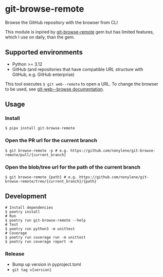 # git-browse-remote

Browse the GitHub repository with the browser from CLI

This module is inpired by [git-browse-remote](https://github.com/motemen/git-browse-remote) gem but has limited features, which I use on daily, than the gem.

## Supported environments

- Python >= 3.12
- GitHub (and repositories that have compatible URL structure with GitHub, e.g. GitHub enterprise)

This tool executes `$ git web--remote` to open a URL. To change the browser to be used, see [git-web--browse documentation](https://git-scm.com/docs/git-web--browse).

## Usage

### Install

```
$ pipx install git-browse-remote
```

### Open the PR url for the current branch

```
$ git browse-remote -p # e.g. https://github.com/nonylene/git-browse-remote/pull/{current_branch}
```


### Open the blob/tree url for the path of the current branch

```
$ git browse-remote {path} # e.g. https://github.com/nonylene/git-browse-remote/tree/{current_branch}/{path}
```


## Development

```
# Install dependencies
$ poetry install
# Run
$ poetry run git-browse-remote --help
# Test
$ poetry run python3 -m unittest
# Coverage
$ poetry run coverage run -m unittest
$ poetry run coverage report -m
```

### Release

- Bump up version in pyproject.toml
- `git tag v{version}`
